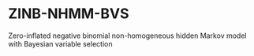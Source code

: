 # ZINB-NHMM-BVS
Zero-inflated negative binomial non-homogeneous hidden Markov model with Bayesian variable selection
